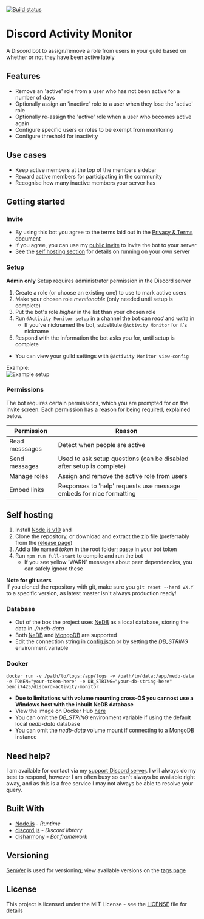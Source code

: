 [![Build status](https://badge.buildkite.com/0721103d18e2921880c1f18df491229eea35b2075e3d58b270.svg)](https://buildkite.com/benji7425-discord/activity-monitor)
# Discord Activity Monitor
<!--summary-->
A Discord bot to assign/remove a role from users in your guild based on whether or not they have been active lately
<!--/summary-->

## Features
<!--features-->
- Remove an 'active' role from a user who has not been active for a number of days
- Optionally assign an 'inactive' role to a user when they lose the 'active' role
- Optionally re-assign the 'active' role when a user who becomes active again
- Configure specific users or roles to be exempt from monitoring
- Configure threshold for inactivity
<!--/features-->

## Use cases
- Keep active members at the top of the members sidebar
- Reward active members for participating in the community
- Recognise how many inactive members your server has

## Getting started
### Invite
- By using this bot you agree to the terms laid out in the [Privacy & Terms](./docs/privacy-and-terms.md) document
- If you agree, you can use my [public invite](https://discordapp.com/oauth2/authorize?client_id=575115003875688448&scope=bot&permissions=268454912) to invite the bot to your server
- See the [self hosting section](#self-hosting) for details on running on your own server

### Setup
**Admin only**
Setup requires administrator permission in the Discord server
1. Create a role (or choose an existing one) to use to mark active users
2. Make your chosen role *mentionable* (only needed until setup is complete)
3. Put the bot's role *higher* in the list than your chosen role
4. Run `@Activity Monitor setup` in a channel the bot can *read* and *write* in
	- If you've nicknamed the bot, substitute `@Activity Monitor` for it's nickname
5. Respond with the information the bot asks you for, until setup is complete

- You can view your guild settings with `@Activity Monitor view-config`

Example:  
![Example setup](https://user-images.githubusercontent.com/14295333/61799425-01468d00-ae23-11e9-9e88-604eaa033a24.png)

### Permissions

The bot requires certain permissions, which you are prompted for on the invite screen.
Each permission has a reason for being required, explained below.

| Permission     | Reason                                                                |
|----------------|-----------------------------------------------------------------------|
| Read messsages | Detect when people are active                                         |
| Send messages  | Used to ask setup questions (can be disabled after setup is complete) |
| Manage roles   | Assign and remove the active role from users                          |
| Embed links    | Responses to 'help' requests use message embeds for nice formatting   |

## Self hosting
1. Install [Node.js v10](https://nodejs.org/en/) and 
2. Clone the repository, or download and extract the zip file (preferrably from the [release page](https://github.com/benji7425/discord-activity-monitor/releases))
3. Add a file named *token* in the root folder; paste in your bot token
3. Run `npm run full-start` to compile and run the bot
	- If you see yellow 'WARN' messages about peer dependencies, you can safely ignore these

**Note for git users**  
If you cloned the repository with git, make sure you `git reset --hard vX.Y` to a specific version, as latest master isn't always production ready!

### Database
- Out of the box the project uses [NeDB](https://github.com/louischatriot/nedb/) as a local database, storing the data in *./nedb-data*
- Both [NeDB](https://github.com/louischatriot/nedb/) and [MongoDB](https://www.mongodb.com) are supported
- Edit the connection string in [config.json](./config.json) or by setting the *DB_STRING* environment variable

### Docker
`docker run -v /path/to/logs:/app/logs -v /path/to/data:/app/nedb-data -e TOKEN="your-token-here" -e DB_STRING="your-db-string-here" benji7425/discord-activity-monitor`

- **Due to limitations with volume mounting cross-OS you cannost use a Windows host with the inbuilt NeDB database**
- View the image on Docker Hub [here](https://hub.docker.com/r/benji7425/discord-activity-monitor)
- You can omit the *DB_STRING* environment variable if using the default local *nedb-data* database
- You can omit the *nedb-data* volume mount if connecting to a MongoDB instance

## Need help?

I am available for contact via my [support Discord server](https://discordapp.com/invite/SSkbwSJ). I will always do my best to respond, however I am often busy so can't always be available right away, and as this is a free service I may not always be able to resolve your query.

## Built With
- [Node.js](https://nodejs.org/en/) - *Runtime*
- [discord.js](https://github.com/discordjs/discord.js) - *Discord library*
- [disharmony](https://github.com/benji7425/disharmony) - *Bot framework*

## Versioning
[SemVer](http://semver.org/) is used for versioning; view available versions on the [tags page](https://github.com/your/project/tags)

## License
This project is licensed under the MIT License - see the [LICENSE](./LICENSE) file for details
